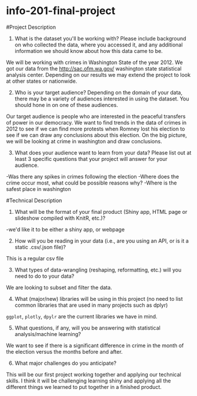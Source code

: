 # info-201-final-project

#Project Description

1. What is the dataset you'll be working with?  Please include background on who collected the data, where you accessed it, and any additional information we should know about how this data came to be.

  We will be working with crimes in Washington State of the year 2012. We got our data from the http://sac.ofm.wa.gov/ washington
  state statistical analysis center. Depending on our results we may extend the project to look at other states or nationwide.

2. Who is your target audience?  Depending on the domain of your data, there may be a variety of audiences interested in using the dataset.  You should hone in on one of these audiences.

  Our target audience is people who are interested in the peaceful transfers of power in our democracy. We want to find trends in the data
  of crimes in 2012 to see if we can find more protests when Romney lost his election to see if we can draw any conclusions about this
  election. On the big picture, we will be looking at crime in washington and draw conclusions.
  
3. What does your audience want to learn from your data?  Please list out at least 3 specific questions that your project will answer for your audience.

  -Was there any spikes in crimes following the election
  -Where does the crime occur most, what could be possible reasons why?
  -Where is the safest place in washington

#Technical Description

1. What will be the format of your final product (Shiny app, HTML page or slideshow compiled with KnitR, etc.)?

  -we'd like it to be either a shiny app, or webpage

2. How will you be reading in your data (i.e., are you using an API, or is it a static .csv/.json file)?

  This is a regular csv file

3. What types of data-wrangling (reshaping, reformatting, etc.) will you need to do to your data?

  We are looking to subset and filter the data.

4. What (major/new) libraries will be using in this project (no need to list common libraries that are used in many projects such as dplyr)

  `ggplot`, `plotly`, `dpylr` are the current libraries we have in mind.
  
5. What questions, if any, will you be answering with statistical analysis/machine learning?

  We want to see if there is a significant difference in crime in the month of the election versus the months before and after.
  
6. What major challenges do you anticipate? 

  This will be our first project working together and applying our technical skills. I think it will be challenging learning shiny and 
  applying all the different things we learned to put together in a finished product.

